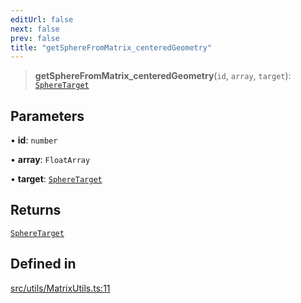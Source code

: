 ```yaml
---
editUrl: false
next: false
prev: false
title: "getSphereFromMatrix_centeredGeometry"
---
```


> **getSphereFromMatrix\_centeredGeometry**(`id`, `array`, `target`): [`SphereTarget`](/api/interfaces/spheretarget/)

## Parameters

• **id**: `number`

• **array**: `FloatArray`

• **target**: [`SphereTarget`](/api/interfaces/spheretarget/)

## Returns

[`SphereTarget`](/api/interfaces/spheretarget/)

## Defined in

[src/utils/MatrixUtils.ts:11](https://github.com/agargaro/instanced-mesh/blob/2f190ad5fd5081569022452a2d45df7354f092df/src/utils/MatrixUtils.ts#L11)
